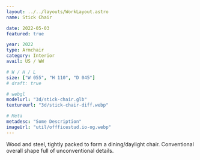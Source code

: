 ```yaml
---
layout: ../../layouts/WorkLayout.astro
name: Stick Chair

date: 2022-05-03
featured: true

year: 2022
type: Armchair
category: Interior
avail: US / WW

# W / H / L
size: ["W 055", "H 110", "D 045"]
# draft: true

# webgl
modelurl: "3d/stick-chair.glb"
textureurl: "3d/stick-chair-diff.webp"

# Meta
metadesc: "Some Description"
imageUrl: "util/offficestud.io-og.webp"
---
```


Wood and steel, tightly packed to form a dining/daylight chair. Conventional overall shape full of unconventional details.
